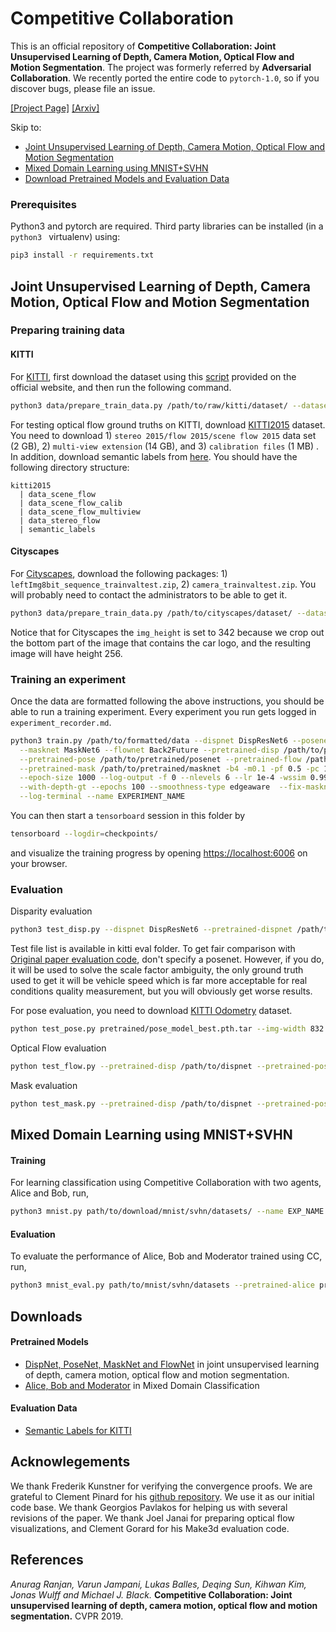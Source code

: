 # Competitive Collaboration
This is an official repository of
**Competitive Collaboration: Joint Unsupervised Learning of Depth, Camera Motion, Optical Flow and Motion Segmentation**. The project was formerly referred by **Adversarial Collaboration**. We recently ported the entire code to `pytorch-1.0`, so if you discover bugs, please file an issue.

[[Project Page]](http://research.nvidia.com/publication/2018-05_Adversarial-Collaboration-Joint)
[[Arxiv]](https://arxiv.org/abs/1805.09806)

Skip to:
- [Joint Unsupervised Learning of Depth, Camera Motion, Optical Flow and Motion Segmentation](#jointcc)
- [Mixed Domain Learning using MNIST+SVHN](#mnist)
- [Download Pretrained Models and Evaluation Data](#downloads)

### Prerequisites
Python3 and pytorch are required. Third party libraries can be installed (in a `python3 ` virtualenv) using:

```bash
pip3 install -r requirements.txt
```
<a name="jointcc"></a>
## Joint Unsupervised Learning of Depth, Camera Motion, Optical Flow and Motion Segmentation

### Preparing training data

#### KITTI
For [KITTI](http://www.cvlibs.net/datasets/kitti/raw_data.php), first download the dataset using this [script](http://www.cvlibs.net/download.php?file=raw_data_downloader.zip) provided on the official website, and then run the following command.

```bash
python3 data/prepare_train_data.py /path/to/raw/kitti/dataset/ --dataset-format 'kitti' --dump-root /path/to/resulting/formatted/data/ --width 832 --height 256 --num-threads 1 --static-frames data/static_frames.txt --with-gt
```

For testing optical flow ground truths on KITTI, download [KITTI2015](http://www.cvlibs.net/datasets/kitti/eval_scene_flow.php?benchmark=flow) dataset. You need to download 1) `stereo 2015/flow 2015/scene flow 2015` data set (2 GB), 2) `multi-view extension` (14 GB), and 3) `calibration files` (1 MB) . In addition, download semantic labels from [here](https://keeper.mpdl.mpg.de/f/239c2dda94e54c449401/?dl=1). You should have the following directory structure:
```
kitti2015
  | data_scene_flow  
  | data_scene_flow_calib
  | data_scene_flow_multiview  
  | data_stereo_flow
  | semantic_labels
```

#### Cityscapes

For [Cityscapes](https://www.cityscapes-dataset.com/), download the following packages: 1) `leftImg8bit_sequence_trainvaltest.zip`, 2) `camera_trainvaltest.zip`. You will probably need to contact the administrators to be able to get it.

```bash
python3 data/prepare_train_data.py /path/to/cityscapes/dataset/ --dataset-format 'cityscapes' --dump-root /path/to/resulting/formatted/data/ --width 832 --height 342 --num-threads 1
```

Notice that for Cityscapes the `img_height` is set to 342 because we crop out the bottom part of the image that contains the car logo, and the resulting image will have height 256.

### Training an experiment

Once the data are formatted following the above instructions, you should be able to run a training experiment. Every experiment you run gets logged in `experiment_recorder.md`.

```bash
python3 train.py /path/to/formatted/data --dispnet DispResNet6 --posenet PoseNetB6 \
  --masknet MaskNet6 --flownet Back2Future --pretrained-disp /path/to/pretrained/dispnet \
  --pretrained-pose /path/to/pretrained/posenet --pretrained-flow /path/to/pretrained/flownet \
  --pretrained-mask /path/to/pretrained/masknet -b4 -m0.1 -pf 0.5 -pc 1.0 -s0.1 -c0.3 \
  --epoch-size 1000 --log-output -f 0 --nlevels 6 --lr 1e-4 -wssim 0.997 --with-flow-gt \
  --with-depth-gt --epochs 100 --smoothness-type edgeaware  --fix-masknet --fix-flownet \
  --log-terminal --name EXPERIMENT_NAME
```


You can then start a `tensorboard` session in this folder by
```bash
tensorboard --logdir=checkpoints/
```
and visualize the training progress by opening [https://localhost:6006](https://localhost:6006) on your browser.

### Evaluation

Disparity evaluation
```bash
python3 test_disp.py --dispnet DispResNet6 --pretrained-dispnet /path/to/dispnet --pretrained-posent /path/to/posenet --dataset-dir /path/to/KITTI_raw --dataset-list /path/to/test_files_list
```

Test file list is available in kitti eval folder. To get fair comparison with [Original paper evaluation code](https://github.com/tinghuiz/SfMLearner/blob/master/kitti_eval/eval_depth.py), don't specify a posenet. However, if you do,  it will be used to solve the scale factor ambiguity, the only ground truth used to get it will be vehicle speed which is far more acceptable for real conditions quality measurement, but you will obviously get worse results.

For pose evaluation, you need to download [KITTI Odometry](http://www.cvlibs.net/datasets/kitti/eval_odometry.php) dataset.
```bash
python test_pose.py pretrained/pose_model_best.pth.tar --img-width 832 --img-height 256 --dataset-dir /path/to/kitti/odometry/ --sequences 09 --posenet PoseNetB6
```

Optical Flow evaluation
```bash
python test_flow.py --pretrained-disp /path/to/dispnet --pretrained-pose /path/to/posenet --pretrained-mask /path/to/masknet --pretrained-flow /path/to/flownet --kitti-dir /path/to/kitti2015/dataset
```

Mask evaluation
```bash
python test_mask.py --pretrained-disp /path/to/dispnet --pretrained-pose /path/to/posenet --pretrained-mask /path/to/masknet --pretrained-flow /path/to/flownet --kitti-dir /path/to/kitti2015/dataset
```

<a name="mnist"></a>
## Mixed Domain Learning using MNIST+SVHN

#### Training
For learning classification using Competitive Collaboration with two agents, Alice and Bob, run,
```bash
python3 mnist.py path/to/download/mnist/svhn/datasets/ --name EXP_NAME --log-output --log-terminal --epoch-size 1000 --epochs 400 --wr 1000
```

#### Evaluation
To evaluate the performance of Alice, Bob and Moderator trained using CC, run,
```bash
python3 mnist_eval.py path/to/mnist/svhn/datasets --pretrained-alice pretrained/mnist_svhn/alice.pth.tar --pretrained-bob pretrained/mnist_svhn/bob.pth.tar --pretrained-mod pretrained/mnist_svhn/mod.pth.tar
```

<a name="downloads"></a>
## Downloads
#### Pretrained Models
- [DispNet, PoseNet, MaskNet and FlowNet](https://keeper.mpdl.mpg.de/f/72e946daa4e0481fb735/?dl=1) in joint unsupervised learning of depth, camera motion, optical flow and motion segmentation.
- [Alice, Bob and Moderator](https://keeper.mpdl.mpg.de/f/d0c7d4ebd0d74b84bf10/?dl=1) in Mixed Domain Classification

#### Evaluation Data
- [Semantic Labels for KITTI](https://keeper.mpdl.mpg.de/f/239c2dda94e54c449401/?dl=1)

## Acknowlegements
We thank Frederik Kunstner for verifying the convergence proofs. We are grateful to Clement Pinard for his [github repository](https://github.com/ClementPinard/SfmLearner-Pytorch). We use it as our initial code base. We thank Georgios Pavlakos for helping us with several revisions of the paper. We thank Joel Janai for preparing optical flow visualizations, and Clement Gorard for his Make3d evaluation code.


## References
*Anurag Ranjan, Varun Jampani, Lukas Balles, Deqing Sun, Kihwan Kim, Jonas Wulff and Michael J. Black.*  **Competitive Collaboration: Joint unsupervised learning of depth, camera motion, optical flow and motion segmentation.** CVPR 2019.
